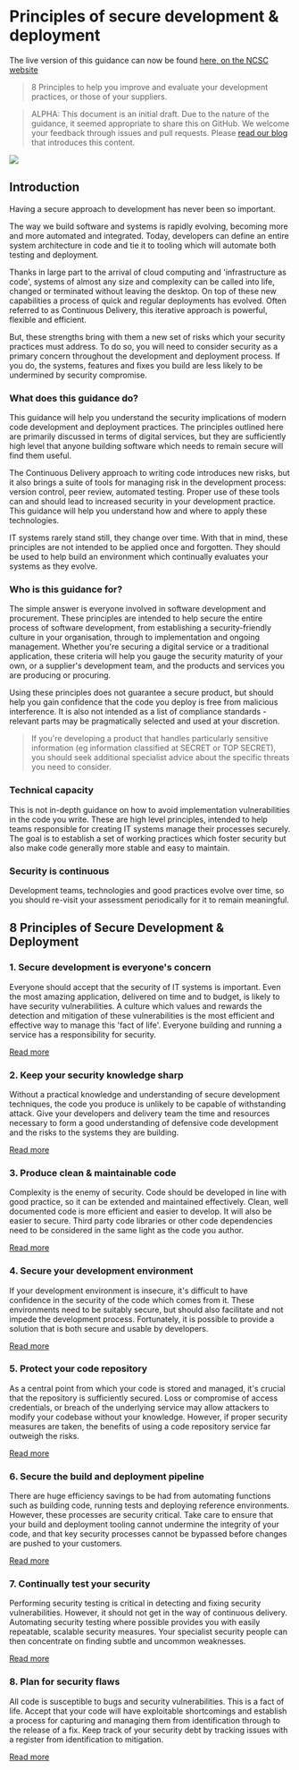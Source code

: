 # Principles of secure development & deployment

The live version of this guidance can now be found [here, on the NCSC website](https://www.ncsc.gov.uk/collection/developers-collection)


> 8 Principles to help you improve and evaluate your development practices, or those of your suppliers.

> ALPHA: This document is an initial draft. Due to the nature of the guidance, it seemed appropriate to share this on GitHub. We welcome your feedback through issues and pull requests. Please [read our blog](https://www.ncsc.gov.uk/blog-post/secure-development-and-deployment) that introduces this content.

![](images/lego.png)


## Introduction

Having a secure approach to development has never been so important.

The way we build software and systems is rapidly evolving, becoming more and more automated and integrated. Today, developers can define an entire system architecture in code and tie it to tooling which will automate both testing and deployment.

Thanks in large part to the arrival of cloud computing and 'infrastructure as code', systems of almost any size and complexity can be called into life, changed or terminated without leaving the desktop. On top of these new capabilities a process of quick and regular deployments has evolved. Often referred to as Continuous Delivery, this iterative approach is powerful, flexible and efficient.

But, these strengths bring with them a new set of risks which your security practices must address. To do so, you will need to consider security as a primary concern throughout the development and deployment process. If you do, the systems, features and fixes you build are less likely to be undermined by security compromise.

### What does this guidance do?

This guidance will help you understand the security implications of modern code development and deployment practices. The principles outlined here are primarily discussed in terms of digital services, but they are sufficiently high level that anyone building software which needs to remain secure will find them useful.

The Continuous Delivery approach to writing code introduces new risks, but it also brings a suite of tools for managing risk in the development process: version control, peer review, automated testing. Proper use of these tools can and should lead to increased security in your development practice. This guidance will help you understand how and where to apply these technologies.

IT systems rarely stand still, they change over time. With that in mind, these principles are not intended to be applied once and forgotten. They should be used to help build an environment which continually evaluates your systems as they evolve.

### Who is this guidance for?

The simple answer is everyone involved in software development and procurement. These principles are intended to help secure the entire process of software development, from establishing a security-friendly culture in your organisation, through to implementation and ongoing management.  Whether you're securing a digital service or a traditional application, these criteria will help you gauge the security maturity of your own, or a supplier's development team, and the products and services you are producing or procuring.

Using these principles does not guarantee a secure product, but should help you gain confidence that the code you deploy is free from malicious interference. It is also not intended as a list of compliance standards - relevant parts may be pragmatically selected and used at your discretion.

> If you're developing a product that handles particularly sensitive information (eg information classified at SECRET or TOP SECRET), you should seek additional specialist advice about the specific threats you need to consider.

### Technical capacity

This is not in-depth guidance on how to avoid implementation vulnerabilities in the code you write. These are high level principles, intended to help teams responsible for creating IT systems manage their processes securely. The goal is to establish a set of working practices which foster security but also make code generally more stable and easy to maintain.

### Security is continuous

Development teams, technologies and good practices evolve over time, so you should re-visit your assessment periodically for it to remain meaningful.


## 8 Principles of Secure Development & Deployment

### 1. Secure development is everyone's concern
Everyone should accept that the security of IT systems is important. Even the most amazing application, delivered on time and to budget, is likely to have security vulnerabilities. A culture which values and rewards the detection and mitigation of these vulnerabilities is the most efficient and effective way to manage this 'fact of life'. Everyone building and running a service has a responsibility for security.

[Read more](1-secure-development-is-everyones-concern.md)

### 2. Keep your security knowledge sharp
Without a practical knowledge and understanding of secure development techniques, the code you produce is unlikely to be capable of withstanding attack. Give your developers and delivery team the time and resources necessary to form a good understanding of defensive code development and the risks to the systems they are building.

[Read more](2-keep-your-security-knowledge-sharp.md)

### 3. Produce clean & maintainable code
Complexity is the enemy of security. Code should be developed in line with good practice, so it can be extended and maintained effectively. Clean, well documented code is more efficient and easier to develop. It will also be easier to secure. Third party code libraries or other code dependencies need to be considered in the same light as the code you author.

[Read more](3-produce-clean-and-maintainable-code.md)

### 4. Secure your development environment
If your development environment is insecure, it's difficult to have confidence in the security of the code which comes from it. These environments need to be suitably secure, but should also facilitate and not impede the development process. Fortunately, it is possible to provide a solution that is both secure and usable by developers.

[Read more](4-secure-your-development-environment.md)

### 5. Protect your code repository
As a central point from which your code is stored and managed, it's crucial that the repository is sufficiently secured. Loss or compromise of access credentials, or breach of the underlying service may allow attackers to modify your codebase without your knowledge. However, if proper security measures are taken, the benefits of using a code repository service far outweigh the risks.

[Read more](5-protect-your-code-repository.md)

### 6. Secure the build and deployment pipeline
There are huge efficiency savings to be had from automating functions such as building code, running tests and deploying reference environments. However, these processes are security critical. Take care to ensure that your build and deployment tooling cannot undermine the integrity of your code, and that key security processes cannot be bypassed before changes are pushed to your customers.

[Read more](6-secure-the-build-and-deployment-pipeline.md)

### 7. Continually test your security
Performing security testing is critical in detecting and fixing security vulnerabilities. However, it should not get in the way of continuous delivery. Automating security testing where possible provides you with easily repeatable, scalable security measures. Your specialist security people can then concentrate on finding subtle and uncommon weaknesses.

[Read more](7-continually-test-your-security.md)

### 8. Plan for security flaws
All code is susceptible to bugs and security vulnerabilities. This is a fact of life. Accept that your code will have exploitable shortcomings and establish a process for capturing and managing them from identification through to the release of a fix. Keep track of your security debt by tracking issues with a register from identification to mitigation.

[Read more](8-plan-for-security-flaws.md)
